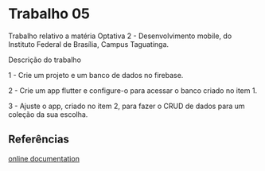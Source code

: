 # Trabalho 05

Trabalho relativo a matéria Optativa 2 - Desenvolvimento mobile, do Instituto Federal de Brasília, Campus Taguatinga.

Descrição do trabalho

1 - Crie um projeto e um banco de dados no firebase.

2 - Crie um app flutter e configure-o para acessar o banco criado no item 1.

3 - Ajuste o app, criado no item 2, para fazer o CRUD de dados para um coleção da sua escolha.

## Referências

[online documentation](https://flutter.dev/docs)
